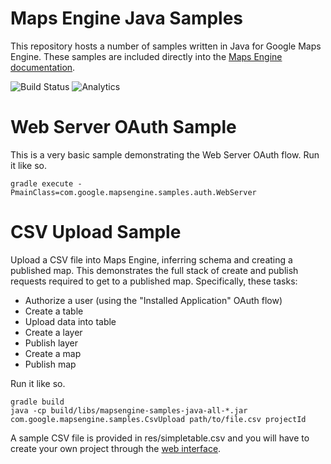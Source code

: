 Maps Engine Java Samples
========================

This repository hosts a number of samples written in Java for Google Maps Engine.  These
samples are included directly into the [Maps Engine documentation](https://developers.google.com/maps-engine/).

![Build Status](https://api.travis-ci.org/googlemaps/mapsengine-samples-java.svg)
![Analytics](https://ga-beacon.appspot.com/UA-12846745-20/mapsengine-samples-java/readme?pixel)

Web Server OAuth Sample
=======================

This is a very basic sample demonstrating the Web Server OAuth flow.  Run it like so.

    gradle execute -PmainClass=com.google.mapsengine.samples.auth.WebServer

CSV Upload Sample
=================

Upload a CSV file into Maps Engine, inferring schema and creating a published map. This demonstrates the full
stack of create and publish requests required to get to a published map. Specifically, these tasks:

 * Authorize a user (using the "Installed Application" OAuth flow)
 * Create a table
 * Upload data into table
 * Create a layer
 * Publish layer
 * Create a map
 * Publish map

Run it like so.

    gradle build
    java -cp build/libs/mapsengine-samples-java-all-*.jar com.google.mapsengine.samples.CsvUpload path/to/file.csv projectId
    
A sample CSV file is provided in res/simpletable.csv and you will have to create your own project through the
[web interface](https://mapsengine.google.com/admin/).
